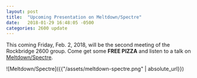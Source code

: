```yaml
---
layout: post
title:  "Upcoming Presentation on Meltdown/Spectre"
date:   2018-01-29 16:48:05 -0500
categories: 2600 update
---
```


This coming Friday, Feb. 2, 2018, will be the second meeting of the Rockbridge 2600 group.  Come get some **FREE PIZZA** and listen to a talk on [Meltdown/Spectre](https://meltdownattack.com/).

![Meltdown/Spectre]({{"/assets/meltdown-spectre.png" | absolute_url}})